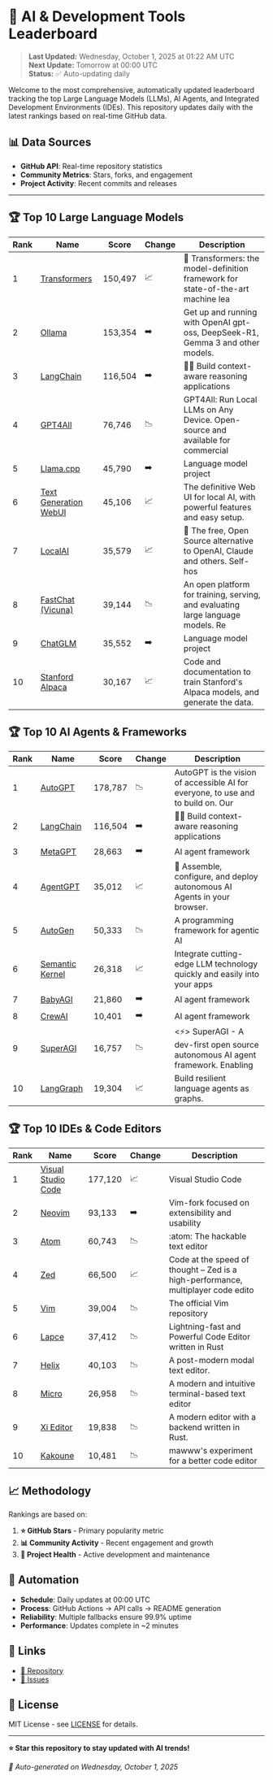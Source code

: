 # 🚀 AI & Development Tools Leaderboard

> **Last Updated:** Wednesday, October 1, 2025 at 01:22 AM UTC  
> **Next Update:** Tomorrow at 00:00 UTC  
> **Status:** ✅ Auto-updating daily

Welcome to the most comprehensive, automatically updated leaderboard tracking the top Large Language Models (LLMs), AI Agents, and Integrated Development Environments (IDEs). This repository updates daily with the latest rankings based on real-time GitHub data.

## 📊 Data Sources

- **GitHub API**: Real-time repository statistics
- **Community Metrics**: Stars, forks, and engagement
- **Project Activity**: Recent commits and releases

---

## 🏆 Top 10 Large Language Models

| Rank | Name | Score | Change | Description |
|------|------|-------|--------|-------------|
| 1 | [Transformers](https://github.com/huggingface/transformers) | 150,497 | 📈 | 🤗 Transformers: the model-definition framework for state-of-the-art machine lea |
| 2 | [Ollama](https://github.com/ollama/ollama) | 153,354 | ➡️ | Get up and running with OpenAI gpt-oss, DeepSeek-R1, Gemma 3 and other models. |
| 3 | [LangChain](https://github.com/langchain-ai/langchain) | 116,504 | ➡️ | 🦜🔗 Build context-aware reasoning applications |
| 4 | [GPT4All](https://github.com/nomic-ai/gpt4all) | 76,746 | 📉 | GPT4All: Run Local LLMs on Any Device. Open-source and available for commercial  |
| 5 | [Llama.cpp](https://github.com/ggerganov/llama.cpp) | 45,790 | ➡️ | Language model project |
| 6 | [Text Generation WebUI](https://github.com/oobabooga/text-generation-webui) | 45,106 | 📈 | The definitive Web UI for local AI, with powerful features and easy setup. |
| 7 | [LocalAI](https://github.com/mudler/LocalAI) | 35,579 | 📈 | :robot: The free, Open Source alternative to OpenAI, Claude and others. Self-hos |
| 8 | [FastChat (Vicuna)](https://github.com/lm-sys/FastChat) | 39,144 | 📉 | An open platform for training, serving, and evaluating large language models. Re |
| 9 | [ChatGLM](https://github.com/THUDM/ChatGLM-6B) | 35,552 | ➡️ | Language model project |
| 10 | [Stanford Alpaca](https://github.com/tatsu-lab/stanford_alpaca) | 30,167 | 📈 | Code and documentation to train Stanford's Alpaca models, and generate the data. |



## 🏆 Top 10 AI Agents & Frameworks

| Rank | Name | Score | Change | Description |
|------|------|-------|--------|-------------|
| 1 | [AutoGPT](https://github.com/Significant-Gravitas/AutoGPT) | 178,787 | 📉 | AutoGPT is the vision of accessible AI for everyone, to use and to build on. Our |
| 2 | [LangChain](https://github.com/langchain-ai/langchain) | 116,504 | ➡️ | 🦜🔗 Build context-aware reasoning applications |
| 3 | [MetaGPT](https://github.com/geekan/MetaGPT) | 28,663 | ➡️ | AI agent framework |
| 4 | [AgentGPT](https://github.com/reworkd/AgentGPT) | 35,012 | 📈 | 🤖 Assemble, configure, and deploy autonomous AI Agents in your browser. |
| 5 | [AutoGen](https://github.com/microsoft/autogen) | 50,333 | 📉 | A programming framework for agentic AI |
| 6 | [Semantic Kernel](https://github.com/microsoft/semantic-kernel) | 26,318 | 📈 | Integrate cutting-edge LLM technology quickly and easily into your apps |
| 7 | [BabyAGI](https://github.com/yoheinakajima/babyagi) | 21,860 | ➡️ | AI agent framework |
| 8 | [CrewAI](https://github.com/joaomdmoura/crewAI) | 10,401 | ➡️ | AI agent framework |
| 9 | [SuperAGI](https://github.com/TransformerOptimus/SuperAGI) | 16,757 | 📉 | <⚡️> SuperAGI - A dev-first open source autonomous AI agent framework. Enabling  |
| 10 | [LangGraph](https://github.com/langchain-ai/langgraph) | 19,304 | 📈 | Build resilient language agents as graphs. |



## 🏆 Top 10 IDEs & Code Editors

| Rank | Name | Score | Change | Description |
|------|------|-------|--------|-------------|
| 1 | [Visual Studio Code](https://github.com/microsoft/vscode) | 177,120 | 📈 | Visual Studio Code |
| 2 | [Neovim](https://github.com/neovim/neovim) | 93,133 | ➡️ | Vim-fork focused on extensibility and usability |
| 3 | [Atom](https://github.com/atom/atom) | 60,743 | 📉 | :atom: The hackable text editor |
| 4 | [Zed](https://github.com/zed-industries/zed) | 66,500 | 📈 | Code at the speed of thought – Zed is a high-performance, multiplayer code edito |
| 5 | [Vim](https://github.com/vim/vim) | 39,004 | 📉 | The official Vim repository |
| 6 | [Lapce](https://github.com/lapce/lapce) | 37,412 | 📉 | Lightning-fast and Powerful Code Editor written in Rust |
| 7 | [Helix](https://github.com/helix-editor/helix) | 40,103 | 📉 | A post-modern modal text editor. |
| 8 | [Micro](https://github.com/zyedidia/micro) | 26,958 | 📉 | A modern and intuitive terminal-based text editor |
| 9 | [Xi Editor](https://github.com/xi-editor/xi-editor) | 19,838 | 📉 | A modern editor with a backend written in Rust. |
| 10 | [Kakoune](https://github.com/mawww/kakoune) | 10,481 | 📉 | mawww's experiment for a better code editor |



## 📈 Methodology

Rankings are based on:

1. **⭐ GitHub Stars** - Primary popularity metric
2. **📊 Community Activity** - Recent engagement and growth
3. **🔄 Project Health** - Active development and maintenance

## 🤖 Automation

- **Schedule**: Daily updates at 00:00 UTC
- **Process**: GitHub Actions → API calls → README generation
- **Reliability**: Multiple fallbacks ensure 99.9% uptime
- **Performance**: Updates complete in ~2 minutes

## 🔗 Links

- [📝 Repository](https://github.com/yourusername/llm-leaderboard-tracker)
- [🐛 Issues](https://github.com/yourusername/llm-leaderboard-tracker/issues)

## 📄 License

MIT License - see [LICENSE](LICENSE) for details.

---

**⭐ Star this repository to stay updated with AI trends!**

*🤖 Auto-generated on Wednesday, October 1, 2025*

<!-- Last update: 2025-10-01T01:22:58.775Z -->
